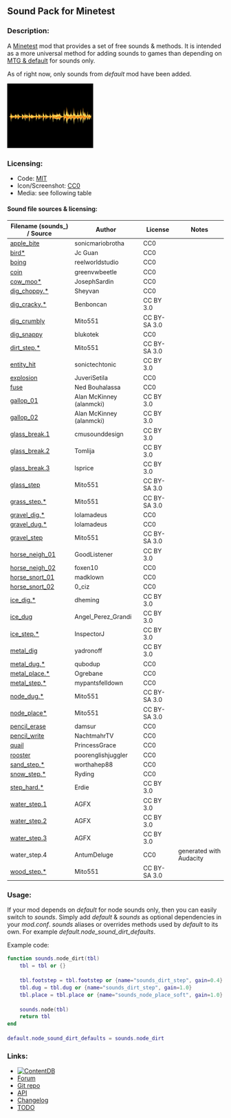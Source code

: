 ## Sound Pack for Minetest

### Description:

A [Minetest][] mod that provides a set of free sounds & methods. It is intended as a more universal method for adding sounds to games than depending on [MTG & default][default] for sounds only.

As of right now, only sounds from *default* mod have been added.

<img src="screenshot.png" alt="icon" width="200" />

### Licensing:

- Code: [MIT](LICENSE.txt)
- Icon/Screenshot: [CC0](https://openclipart.org/detail/260975)
- Media: see following table

#### Sound file sources & licensing:

| Filename (sounds_) / Source  | Author                   | License      | Notes                   |
| ---------------------------- | ------------------------ | ------------ | ----------------------- |
| [apple_bite][]               | sonicmariobrotha         | CC0          |                         |
| [bird*][bird]                | Jc Guan                  | CC0          |                         |
| [boing][]                    | reelworldstudio          | CC0          |                         |
| [coin][]                     | greenvwbeetle            | CC0          |                         |
| [cow_moo*][cow_moo]          | JosephSardin             | CC0          |                         |
| [dig_choppy.*][dig_choppy]   | Sheyvan                  | CC0          |                         |
| [dig_cracky.*][dig_cracky]   | Benboncan                | CC BY 3.0    |                         |
| [dig_crumbly][default]       | Mito551                  | CC BY-SA 3.0 |                         |
| [dig_snappy][]               | blukotek                 | CC0          |                         |
| [dirt_step.*][default]       | Mito551                  | CC BY-SA 3.0 |                         |
| [entity_hit][]               | sonictechtonic           | CC BY 3.0    |                         |
| [explosion][]                | JuveriSetila             | CC0          |                         |
| [fuse][]                     | Ned Bouhalassa           | CC0          |                         |
| [gallop_01][]                | Alan McKinney (alanmcki) | CC BY 3.0    |                         |
| [gallop_02][]                | Alan McKinney (alanmcki) | CC BY 3.0    |                         |
| [glass_break.1][]            | cmusounddesign           | CC BY 3.0    |                         |
| [glass_break.2][]            | Tomlija                  | CC BY 3.0    |                         |
| [glass_break.3][]            | lsprice                  | CC BY 3.0    |                         |
| [glass_step][default]        | Mito551                  | CC BY-SA 3.0 |                         |
| [grass_step.*][default]      | Mito551                  | CC BY-SA 3.0 |                         |
| [gravel_dig.*][gravel_dig]   | lolamadeus               | CC0          |                         |
| [gravel_dug.*][gravel_dig]   | lolamadeus               | CC0          |                         |
| [gravel_step][default]       | Mito551                  | CC BY-SA 3.0 |                         |
| [horse_neigh_01][]           | GoodListener             | CC BY 3.0    |                         |
| [horse_neigh_02][]           | foxen10                  | CC0          |                         |
| [horse_snort_01][]           | madklown                 | CC0          |                         |
| [horse_snort_02][]           | 0_ciz                    | CC0          |                         |
| [ice_dig.*][ice_dig]         | dheming                  | CC BY 3.0    |                         |
| [ice_dug][]                  | Angel_Perez_Grandi       | CC BY 3.0    |                         |
| [ice_step.*][ice_step]       | InspectorJ               | CC BY 3.0    |                         |
| [metal_dig][]                | yadronoff                | CC BY 3.0    |                         |
| [metal_dug.*][metal_dug]     | qubodup                  | CC0          |                         |
| [metal_place.*][metal_place] | Ogrebane                 | CC0          |                         |
| [metal_step.*][metal_step]   | mypantsfelldown          | CC0          |                         |
| [node_dug.*][default]        | Mito551                  | CC BY-SA 3.0 |                         |
| [node_place*][default]       | Mito551                  | CC BY-SA 3.0 |                         |
| [pencil_erase][]             | damsur                   | CC0          |                         |
| [pencil_write][]             | NachtmahrTV              | CC0          |                         |
| [quail][]                    | PrincessGrace            | CC0          |                         |
| [rooster][]                  | poorenglishjuggler       | CC0          |                         |
| [sand_step.*][sand_step]     | worthahep88              | CC0          |                         |
| [snow_step.*][snow_step]     | Ryding                   | CC0          |                         |
| [step_hard.*][step_hard]     | Erdie                    | CC BY 3.0    |                         |
| [water_step.1][]             | AGFX                     | CC BY 3.0    |                         |
| [water_step.2][]             | AGFX                     | CC BY 3.0    |                         |
| [water_step.3][]             | AGFX                     | CC BY 3.0    |                         |
| water_step.4                 | AntumDeluge              | CC0          | generated with Audacity |
| [wood_step.*][default]       | Mito551                  | CC BY-SA 3.0 |                         |

### Usage:

If your mod depends on *default* for node sounds only, then you can easily switch to *sounds*. Simply add *default* & *sounds* as optional dependencies in your *mod.conf*. *sounds* aliases or overrides methods used by *default* to its own. For example *default.node_sound_dirt_defaults*.

Example code:
```lua
function sounds.node_dirt(tbl)
	tbl = tbl or {}

	tbl.footstep = tbl.footstep or {name="sounds_dirt_step", gain=0.4}
	tbl.dug = tbl.dug or {name="sounds_dirt_step", gain=1.0}
	tbl.place = tbl.place or {name="sounds_node_place_soft", gain=1.0}

	sounds.node(tbl)
	return tbl
end

default.node_sound_dirt_defaults = sounds.node_dirt
```

### Links:

- [![ContentDB](https://content.minetest.net/packages/AntumDeluge/sounds/shields/title/)](https://content.minetest.net/packages/AntumDeluge/sounds/)
- [Forum](https://forum.minetest.net/viewtopic.php?t=26868)
- [Git repo](https://github.com/AntumMT/mod-sounds)
- [API](https://antummt.github.io/mod-sounds/docs/api.html)
- [Changelog](changelog.txt)
- [TODO](TODO.txt)


[Minetest]: http://minetest.net/
[default]: https://github.com/minetest/minetest_game/tree/master/mods/default

[apple_bite]: https://freesound.org/s/333825/
[bird]: https://soundbible.com/340-Bird-Song.html
[boing]: https://freesound.org/s/161122/
[coin]: https://freesound.org/s/423332/
[cow_moo]: https://freesound.org/s/177253/
[glass_break.1]: https://freesound.org/s/71947/
[glass_break.2]: https://freesound.org/s/97669/
[glass_break.3]: https://freesound.org/s/88808/
[dig_choppy]: https://freesound.org/s/476113/
[dig_cracky]: https://freesound.org/s/71823/
[dig_snappy]: https://freesound.org/s/251660/
[entity_hit]: https://freesound.org/s/241872/
[explosion]: https://freesound.org/s/514133/
[fuse]: https://freesound.org/s/8320/
[gallop_01]: https://freesound.org/s/403026/
[gallop_02]: https://freesound.org/s/403025/
[gravel_dig]: https://freesound.org/s/179341/
[horse_neigh_01]: https://freesound.org/s/322443/
[horse_neigh_02]: https://freesound.org/s/149024/
[horse_snort_01]: https://freesound.org/s/184503/
[horse_snort_02]: https://freesound.org/s/475480/
[ice_dig]: https://freesound.org/s/268023/
[ice_dug]: https://freesound.org/s/49190/
[ice_step]: https://freesound.org/s/416967/
[metal_dig]: https://freesound.org/s/320397/
[metal_dug]: https://opengameart.org/node/18150
[metal_place]: https://opengameart.org/node/3511
[metal_step]: https://freesound.org/s/398937/
[pencil_erase]: https://freesound.org/s/443241/
[pencil_write]: https://freesound.org/s/571800/
[quail]: https://freesound.org/s/329371/
[rooster]: https://freesound.org/s/269496/
[sand_step]: https://freesound.org/s/319224/
[snow_step]: https://freesound.org/s/94337/
[step_hard]: https://freesound.org/s/41579/
[water_step.1]: https://freesound.org/s/20432/
[water_step.2]: https://freesound.org/s/20434/
[water_step.3]: https://freesound.org/s/20437/
